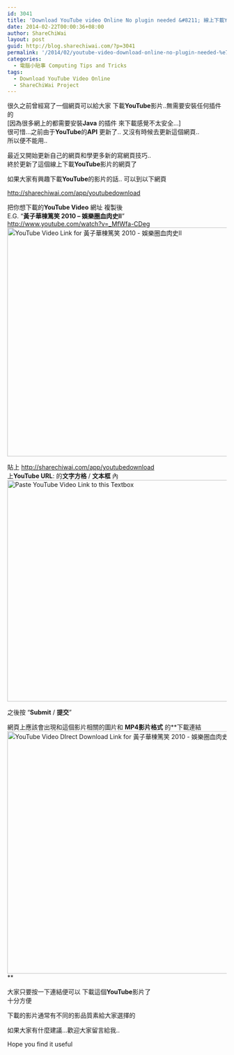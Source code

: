 ```yaml
---
id: 3041
title: 'Download YouTube video Online No plugin needed &#8211; 線上下載YouTube影片..無需要安裝任何插件'
date: 2014-02-22T00:00:36+08:00
author: ShareChiWai
layout: post
guid: http://blog.sharechiwai.com/?p=3041
permalink: '/2014/02/youtube-video-download-online-no-plugin-needed-%e7%b7%9a%e4%b8%8a%e4%b8%8b%e8%bc%89youtube%e5%bd%b1%e7%89%87-%e7%84%a1%e9%9c%80%e8%a6%81%e5%ae%89%e8%a3%9d%e4%bb%bb%e4%bd%95%e6%8f%92%e4%bb%b6/'
categories:
  - 電腦小貼事 Computing Tips and Tricks
tags:
  - Download YouTube Video Online
  - ShareChiWai Project
---
```

很久之前曾經寫了一個網頁可以給大家 下載**YouTube**影片..無需要安裝任何插件的  
[因為很多網上的都需要安裝**Java** 的插件 來下載感覺不太安全&#8230;]  
很可惜&#8230;之前由于**YouTube**的**API** 更新了.. 又沒有時候去更新這個網頁..  
所以便不能用..

最近又開始更新自己的網頁和學更多新的寫網頁技巧..  
終於更新了這個線上下載**YouTube**影片的網頁了

如果大家有興趣下載**YouTube**的影片的話.. 可以到以下網頁

<a title="YouTube video Download Online - 線上下載YouTube影片" href="http://sharechiwai.com/app/youtubedownload" target="_blank">http://sharechiwai.com/app/youtubedownload</a>

把你想下載的**YouTube Video** 網址 複製後  
E.G. &#8220;**黃子華棟篤笑 2010 &#8211; 娛樂圈血肉史II**&#8221;  
<a title="黃子華棟篤笑 2010 - 娛樂圈血肉史II" href="http://www.youtube.com/watch?v=_MfWfa-CDeg" target="_blank">http://www.youtube.com/watch?v=_MfWfa-CDeg<br /> <img class="alignnone" alt="YouTube Video Link for 黃子華棟篤笑 2010 - 娛樂圈血肉史II" src="https://i0.wp.com/farm4.staticflickr.com/3785/12683834543_57b6203dda_z.jpg?resize=625%2C525" width="625" height="525" data-recalc-dims="1" /><br /> </a>

貼上 <a title="YouTube video Download Online - 線上下載YouTube影片" href="http://sharechiwai.com/app/youtubedownload" target="_blank">http://sharechiwai.com/app/youtubedownload</a>  
上**YouTube URL**: 的**文字方格** / **文本框** 內  
<img class="alignnone" alt="Paste YouTube Video Link to this Textbox" src="https://i1.wp.com/farm3.staticflickr.com/2810/12683834423_a794bb0925_z.jpg?resize=625%2C508" width="625" height="508" data-recalc-dims="1" /> 

之後按 &#8220;**Submit** / **提交**&#8221;

網頁上應該會出現和這個影片相關的圖片和 **MP4影片格式** 的**下載連結  
<img class="alignnone" alt="YouTube Video DIrect Download Link for 黃子華棟篤笑 2010 - 娛樂圈血肉史II" src="https://i1.wp.com/farm6.staticflickr.com/5487/12683691975_bf3da9e2aa_z.jpg?resize=625%2C556" width="625" height="556" data-recalc-dims="1" />  
** 

大家只要按一下連結便可以 下載這個**YouTube**影片了  
十分方便

下載的影片通常有不同的影品質素給大家選擇的

如果大家有什麼建議&#8230;歡迎大家留言給我..

Hope you find it useful